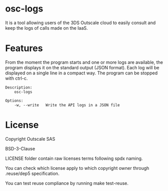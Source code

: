 # osc-logs

It is a tool allowing users of the 3DS Outscale cloud to easily consult and keep the logs of calls made on the IaaS.

# **Features**
From the moment the program starts and one or more logs are available, the program displays it on the standard output (JSON format).
Each log will be displayed on a single line in a compact way.
The program can be stopped with ctrl-c.

```
Description:
    osc-logs

Options:
    -w, --write   Write the API logs in a JSON file
```

# **License**
Copyright Outscale SAS

BSD-3-Clause

LICENSE folder contain raw licenses terms following spdx naming.

You can check which license apply to which copyright owner through .reuse/dep5 specification.

You can test reuse compliance by running make test-reuse.
